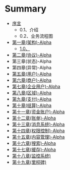 # Summary

* [序言](README.md)
  * 0.1、介绍
  * 0.2、业务流程图
* [第一章\(架构\)-Alpha](10miao-8ff029.md)
  * [1.0、](10miao-8ff029.md)
* [第二章\(协议\)-Alpha](di-er-7ae028-xie-8bae29.md)
* 第三章\(状态\)-Alpha
* 第四章\(异常\)-Alpha
* [第五章\(用户\)-Alpha](di-wu-7ae028-yong-hu-xi-7edf29.md)
* [第六章\(商户\)-Alpha](di-liu-7ae028-shang-623729.md)
* [第七章\(企业用户\)-Alpha](di-shi-liu-zhang.md)
* [第八章\(区域\)-Alpha](di-shi-yi-7ae028-qu-yu-xi-7edf29.md)
* [第九章\(支付\)-Alpha](di-qi-7ae028-zhi-fu-xi-7edf29.md)
* [第十章\(结算\)-Alpha](di-ba-zhang.md)
* [第十一章\(资金账户\)-Alpha](di-shi-7ae028-zi-jin-zhang-623729-alpha.md)
* [第十二章\(账单\)-Alpha](di-shi-yi-7ae028-qu-yu-xi-7edf29.md)
* [第十三章\(消息系统\)-Alpha](xiao-xi-xi-tong.md)
* [第十四章\(权限控制\)-Alpha](di-shi-er-zhang.md)
* [第十五章\(内容管理\)-Alpha](di-shi-si-7ae028-nei-rong-guan-740629-alpha.md)
* [第十六章\(搜索\)-Alpha](di-shi-qi-7ae028-sou-7d2229.md)
* [第十七章\(缓存\)-Alpha](di-shi-ba-7ae028-huan-5b5829-alpha.md)
* [第十八章\(监控系统\)](di-shi-jiu-7ae028-jian-kong-xi-7edf29.md)
* [第十九章\(里程碑\)](di-shi-jiu-7ae028-li-cheng-789129.md)

